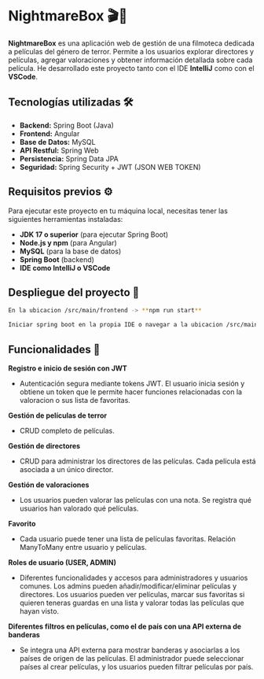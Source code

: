 # NightmareBox 🎬👻

**NightmareBox** es una aplicación web de gestión de una filmoteca dedicada a películas del género de terror. Permite a los usuarios explorar directores y películas, agregar valoraciones y obtener información detallada sobre cada película. He desarrollado este proyecto tanto con el IDE **IntelliJ** como con el **VSCode**.

## Tecnologías utilizadas 🛠️

- **Backend:** Spring Boot (Java)
- **Frontend:** Angular
- **Base de Datos:** MySQL
- **API Restful:** Spring Web
- **Persistencia:** Spring Data JPA
- **Seguridad:** Spring Security + JWT (JSON WEB TOKEN) 

## Requisitos previos ⚙️

Para ejecutar este proyecto en tu máquina local, necesitas tener las siguientes herramientas instaladas:

- **JDK 17 o superior** (para ejecutar Spring Boot)
- **Node.js y npm** (para Angular)
- **MySQL** (para la base de datos)
- **Spring Boot** (backend)
- **IDE como IntelliJ o VSCode**
  
## Despliegue del proyecto 🚀
```bash
En la ubicacion /src/main/frontend -> **npm run start**
```
```bash
Iniciar spring boot en la propia IDE o navegar a la ubicacion /src/main/java -> **./mvnw spring-boot:run**
```

## Funcionalidades 🔐
**Registro e inicio de sesión con JWT**
- Autenticación segura mediante tokens JWT. El usuario inicia sesión y obtiene un token que le permite hacer funciones relacionadas con la valoracion o sus lista de favoritas.

**Gestión de películas de terror**
- CRUD completo de películas.

**Gestión de directores**
- CRUD para administrar los directores de las películas. Cada película está asociada a un único director.

**Gestión de valoraciones**
- Los usuarios pueden valorar las películas con una nota. Se registra qué usuarios han valorado qué películas.

**Favorito**
- Cada usuario puede tener una lista de películas favoritas. Relación ManyToMany entre usuario y películas.

**Roles de usuario (USER, ADMIN)**
- Diferentes funcionalidades y accesos para administradores y usuarios comunes. Los admins pueden añadir/modificar/eliminar películas y directores. Los usuarios pueden ver películas, marcar sus favoritas si quieren teneras guardas en una lista y valorar todas las películas que hayan visto.

**Diferentes filtros en películas, como el de país con una API externa de banderas**
- Se integra una API externa para mostrar banderas y asociarlas a los países de origen de las películas. El administrador puede seleccionar países al crear películas, y los usuarios pueden filtrar películas por país.
